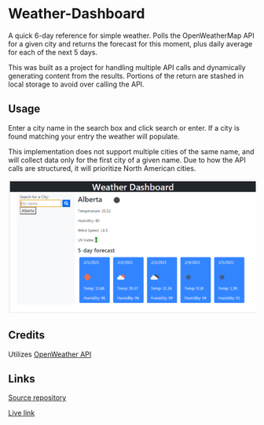 # Weather-Dashboard

A quick 6-day reference for simple weather. Polls the OpenWeatherMap API for a given city and returns the forecast for this moment, plus daily average for each of the next 5 days.

This was built as a project for handling multiple API calls and dynamically generating content from the results. Portions of the return are stashed in local storage to avoid over calling the API.



## Usage

Enter a city name in the search box and click search or enter. If a city is found matching your entry the weather will populate.

This implementation does not support multiple cities of the same name, and will collect data only for the first city of a given name. Due to how the API calls are structured, it will prioritize North American cities.

![weather-dashboard](.\assets\images\weather-dashboard.png)



## Credits

Utilizes [OpenWeather API](https://openweathermap.org/)



## Links

[Source repository](https://github.com/Athear/Weather-Dashboard)

[Live link](https://athear.github.io/Weather-Dashboard/)